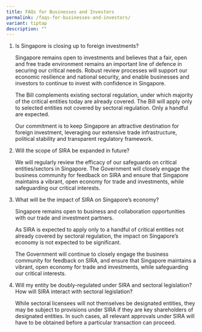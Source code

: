 ```yaml
---
title: FAQs for Businesses and Investors
permalink: /faqs-for-businesses-and-investors/
variant: tiptap
description: ""
---
```

<ol data-tight="true" class="tight"><li><p>Is Singapore is closing up to foreign investments?</p><p>Singapore remains open to investments and believes that a fair, open and free trade environment remains an important line of defence in securing our critical needs. Robust review processes will support our economic resilience and national security, and enable businesses and investors to continue to invest with confidence in Singapore.</p><p>The Bill complements existing sectoral regulation, under which majority of the critical entities today are already covered. The Bill will apply only to selected entities not covered by sectoral regulation. Only a handful are expected.</p><p>Our commitment is to keep Singapore an attractive destination for foreign investment, leveraging our extensive trade infrastructure, political stability and transparent regulatory framework.</p><p></p></li><li><p>Will the scope of SIRA be expanded in future?</p><p>We will regularly review the efficacy of our safeguards on critical entities/sectors in Singapore. The Government will closely engage the business community for feedback on SIRA and ensure that Singapore maintains a vibrant, open economy for trade and investments, while safeguarding our critical interests.</p><p></p></li><li><p>What will be the impact of SIRA on Singapore’s economy?</p><p>Singapore remains open to business and collaboration opportunities with our trade and investment partners.</p><p>As SIRA is expected to apply only to a handful of critical entities not already covered by sectoral regulation, the impact on Singapore’s economy is not expected to be significant.</p><p>The Government will continue to closely engage the business community for feedback on SIRA, and ensure that Singapore maintains a vibrant, open economy for trade and investments, while safeguarding our critical interests.</p></li><li><p>Will my entity be doubly-regulated under SIRA and sectoral legislation? How will SIRA interact with sectoral legislation?</p><p>While sectoral licensees will not themselves be designated entities, they may be subject to provisions under SIRA if they are key shareholders of designated entities. In such cases, all relevant approvals under SIRA will have to be obtained before a particular transaction can proceed.</p><p></p></li></ol><p></p>
